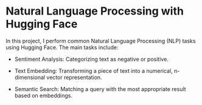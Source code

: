 # **Natural Language Processing with Hugging Face**

In this project, I perform common Natural Language Processing (NLP) tasks using Hugging Face. The main tasks include:

- Sentiment Analysis: Categorizing text as negative or positive.

- Text Embedding: Transforming a piece of text into a numerical, n-dimensional vector representation.

- Semantic Search: Matching a query with the most appropriate result based on embeddings.